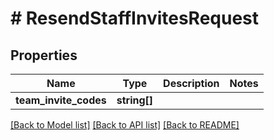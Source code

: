 # # ResendStaffInvitesRequest

## Properties

Name | Type | Description | Notes
------------ | ------------- | ------------- | -------------
**team_invite_codes** | **string[]** |  |

[[Back to Model list]](../../README.md#models) [[Back to API list]](../../README.md#endpoints) [[Back to README]](../../README.md)

